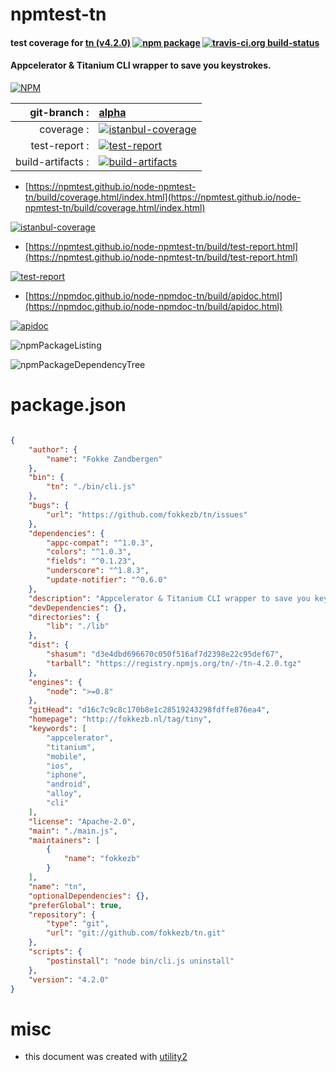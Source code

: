 # npmtest-tn

#### test coverage for  [tn (v4.2.0)](http://fokkezb.nl/tag/tiny)  [![npm package](https://img.shields.io/npm/v/npmtest-tn.svg?style=flat-square)](https://www.npmjs.org/package/npmtest-tn) [![travis-ci.org build-status](https://api.travis-ci.org/npmtest/node-npmtest-tn.svg)](https://travis-ci.org/npmtest/node-npmtest-tn)

#### Appcelerator & Titanium CLI wrapper to save you keystrokes.

[![NPM](https://nodei.co/npm/tn.png?downloads=true&downloadRank=true&stars=true)](https://www.npmjs.com/package/tn)

| git-branch : | [alpha](https://github.com/npmtest/node-npmtest-tn/tree/alpha)|
|--:|:--|
| coverage : | [![istanbul-coverage](https://npmtest.github.io/node-npmtest-tn/build/coverage.badge.svg)](https://npmtest.github.io/node-npmtest-tn/build/coverage.html/index.html)|
| test-report : | [![test-report](https://npmtest.github.io/node-npmtest-tn/build/test-report.badge.svg)](https://npmtest.github.io/node-npmtest-tn/build/test-report.html)|
| build-artifacts : | [![build-artifacts](https://npmtest.github.io/node-npmtest-tn/glyphicons_144_folder_open.png)](https://github.com/npmtest/node-npmtest-tn/tree/gh-pages/build)|

- [https://npmtest.github.io/node-npmtest-tn/build/coverage.html/index.html](https://npmtest.github.io/node-npmtest-tn/build/coverage.html/index.html)

[![istanbul-coverage](https://npmtest.github.io/node-npmtest-tn/build/screenCapture.buildCi.browser.%252Ftmp%252Fbuild%252Fcoverage.lib.html.png)](https://npmtest.github.io/node-npmtest-tn/build/coverage.html/index.html)

- [https://npmtest.github.io/node-npmtest-tn/build/test-report.html](https://npmtest.github.io/node-npmtest-tn/build/test-report.html)

[![test-report](https://npmtest.github.io/node-npmtest-tn/build/screenCapture.buildCi.browser.%252Ftmp%252Fbuild%252Ftest-report.html.png)](https://npmtest.github.io/node-npmtest-tn/build/test-report.html)

- [https://npmdoc.github.io/node-npmdoc-tn/build/apidoc.html](https://npmdoc.github.io/node-npmdoc-tn/build/apidoc.html)

[![apidoc](https://npmdoc.github.io/node-npmdoc-tn/build/screenCapture.buildCi.browser.%252Ftmp%252Fbuild%252Fapidoc.html.png)](https://npmdoc.github.io/node-npmdoc-tn/build/apidoc.html)

![npmPackageListing](https://npmtest.github.io/node-npmtest-tn/build/screenCapture.npmPackageListing.svg)

![npmPackageDependencyTree](https://npmtest.github.io/node-npmtest-tn/build/screenCapture.npmPackageDependencyTree.svg)



# package.json

```json

{
    "author": {
        "name": "Fokke Zandbergen"
    },
    "bin": {
        "tn": "./bin/cli.js"
    },
    "bugs": {
        "url": "https://github.com/fokkezb/tn/issues"
    },
    "dependencies": {
        "appc-compat": "^1.0.3",
        "colors": "^1.0.3",
        "fields": "^0.1.23",
        "underscore": "^1.8.3",
        "update-notifier": "^0.6.0"
    },
    "description": "Appcelerator & Titanium CLI wrapper to save you keystrokes.",
    "devDependencies": {},
    "directories": {
        "lib": "./lib"
    },
    "dist": {
        "shasum": "d3e4dbd696670c050f516af7d2398e22c95def67",
        "tarball": "https://registry.npmjs.org/tn/-/tn-4.2.0.tgz"
    },
    "engines": {
        "node": ">=0.8"
    },
    "gitHead": "d16c7c9c8c170b8e1c28519243298fdffe876ea4",
    "homepage": "http://fokkezb.nl/tag/tiny",
    "keywords": [
        "appcelerator",
        "titanium",
        "mobile",
        "ios",
        "iphone",
        "android",
        "alloy",
        "cli"
    ],
    "license": "Apache-2.0",
    "main": "./main.js",
    "maintainers": [
        {
            "name": "fokkezb"
        }
    ],
    "name": "tn",
    "optionalDependencies": {},
    "preferGlobal": true,
    "repository": {
        "type": "git",
        "url": "git://github.com/fokkezb/tn.git"
    },
    "scripts": {
        "postinstall": "node bin/cli.js uninstall"
    },
    "version": "4.2.0"
}
```



# misc
- this document was created with [utility2](https://github.com/kaizhu256/node-utility2)
